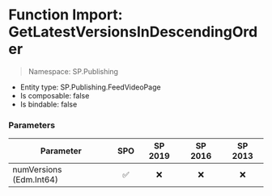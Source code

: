 # Function Import: GetLatestVersionsInDescendingOrder

> Namespace: SP.Publishing

- Entity type: SP.Publishing.FeedVideoPage
- Is composable: false
- Is bindable: false

### Parameters

Parameter | SPO | SP 2019 | SP 2016 | SP 2013
----------|:---:|:-------:|:-------:|:-------:
numVersions (Edm.Int64) | ✅ | ❌ | ❌ | ❌